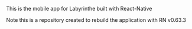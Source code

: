 This is the mobile app for Labyrinthe built with React-Native

Note this is a repository created to rebuild the application with RN v0.63.3

